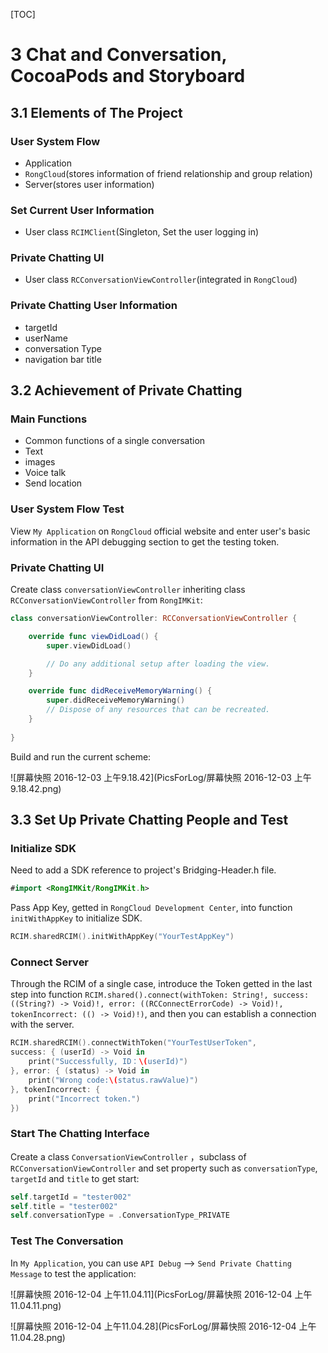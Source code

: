 

[TOC]

# 3 Chat and Conversation, CocoaPods and Storyboard

## 3.1 Elements of The Project

### User System Flow

* Application
* `RongCloud`(stores information of friend relationship and group relation)
* Server(stores user information)

### Set Current User Information

* User class `RCIMClient`(Singleton, Set the user logging in)

### Private Chatting UI

* User class `RCConversationViewController`(integrated in `RongCloud`)

### Private Chatting User Information

* targetId
* userName
* conversation Type
* navigation bar title

## 3.2 Achievement of Private Chatting

### Main Functions

- Common functions of a single conversation
- Text
- images
- Voice talk
- Send location

### User System Flow Test

View `My Application` on `RongCloud` official website and enter user's basic information in the API debugging section to get the testing token.

### Private Chatting UI

Create class `conversationViewController` inheriting class `RCConversationViewController` from `RongIMKit`:

```swift
class conversationViewController: RCConversationViewController {

    override func viewDidLoad() {
        super.viewDidLoad()

        // Do any additional setup after loading the view.
    }

    override func didReceiveMemoryWarning() {
        super.didReceiveMemoryWarning()
        // Dispose of any resources that can be recreated.
    }
    
}
```

Build and run the current scheme:

![屏幕快照 2016-12-03 上午9.18.42](PicsForLog/屏幕快照 2016-12-03 上午9.18.42.png)

## 3.3 Set Up Private Chatting People and Test

### Initialize SDK

Need to add a SDK reference to project's Bridging-Header.h file.

```swift
#import <RongIMKit/RongIMKit.h>
```

Pass App Key,  getted in `RongCloud Development Center`, into function `initWithAppKey` to initialize SDK.

```swift
RCIM.sharedRCIM().initWithAppKey("YourTestAppKey")
```

### Connect Server

Through the RCIM of a single case, introduce the Token getted in the last step into function `RCIM.shared().connect(withToken: String!, success: ((String?) -> Void)!, error: ((RCConnectErrorCode) -> Void)!, tokenIncorrect: (() -> Void)!)`,  and then you can establish a connection with the server.

```swift
RCIM.sharedRCIM().connectWithToken("YourTestUserToken",
success: { (userId) -> Void in
    print("Successfully, ID：\(userId)")
}, error: { (status) -> Void in
    print("Wrong code:\(status.rawValue)")
}, tokenIncorrect: {
    print("Incorrect token.")
})
```

### Start The Chatting Interface

Create a class `ConversationViewController` ，subclass of  `RCConversationViewController` and set property such as `conversationType`, `targetId` and `title` to get start:

```swift
self.targetId = "tester002"
self.title = "tester002"
self.conversationType = .ConversationType_PRIVATE
```

### Test The Conversation

In `My Application`, you can use `API Debug` —> `Send Private Chatting Message` to test the application:

![屏幕快照 2016-12-04 上午11.04.11](PicsForLog/屏幕快照 2016-12-04 上午11.04.11.png)

![屏幕快照 2016-12-04 上午11.04.28](PicsForLog/屏幕快照 2016-12-04 上午11.04.28.png)




